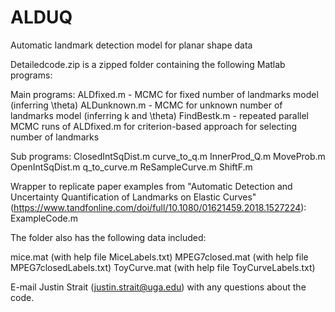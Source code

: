# ALDUQ
Automatic landmark detection model for planar shape data

Detailedcode.zip is a zipped folder containing the following Matlab programs:

Main programs:
ALDfixed.m - MCMC for fixed number of landmarks model (inferring \theta)
ALDunknown.m - MCMC for unknown number of landmarks model (inferring k and \theta)
FindBestk.m - repeated parallel MCMC runs of ALDfixed.m for criterion-based approach for selecting number of landmarks

Sub programs:
ClosedIntSqDist.m
curve_to_q.m
InnerProd_Q.m
MoveProb.m
OpenIntSqDist.m
q_to_curve.m
ReSampleCurve.m
ShiftF.m

Wrapper to replicate paper examples from "Automatic Detection and Uncertainty Quantification of Landmarks on Elastic Curves" (https://www.tandfonline.com/doi/full/10.1080/01621459.2018.1527224):
ExampleCode.m

The folder also has the following data included:

mice.mat (with help file MiceLabels.txt)
MPEG7closed.mat (with help file MPEG7closedLabels.txt)
ToyCurve.mat (with help file ToyCurveLabels.txt)

E-mail Justin Strait (justin.strait@uga.edu) with any questions about the code.
